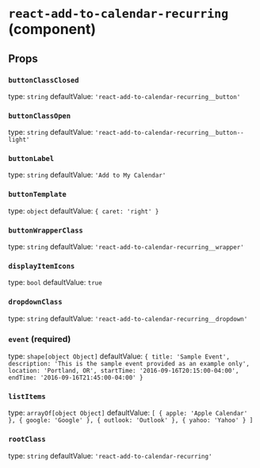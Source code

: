 `react-add-to-calendar-recurring` (component)
===============



Props
-----

### `buttonClassClosed`

type: `string`
defaultValue: `'react-add-to-calendar-recurring__button'`


### `buttonClassOpen`

type: `string`
defaultValue: `'react-add-to-calendar-recurring__button--light'`


### `buttonLabel`

type: `string`
defaultValue: `'Add to My Calendar'`


### `buttonTemplate`

type: `object`
defaultValue: `{ caret: 'right' }`


### `buttonWrapperClass`

type: `string`
defaultValue: `'react-add-to-calendar-recurring__wrapper'`


### `displayItemIcons`

type: `bool`
defaultValue: `true`


### `dropdownClass`

type: `string`
defaultValue: `'react-add-to-calendar-recurring__dropdown'`


### `event` (required)

type: `shape[object Object]`
defaultValue: `{
    title: 'Sample Event',
    description: 'This is the sample event provided as an example only',
    location: 'Portland, OR',
    startTime: '2016-09-16T20:15:00-04:00',
    endTime: '2016-09-16T21:45:00-04:00'
}`


### `listItems`

type: `arrayOf[object Object]`
defaultValue: `[
    { apple: 'Apple Calendar' },
    { google: 'Google' },
    { outlook: 'Outlook' },
    { yahoo: 'Yahoo' }
]`


### `rootClass`

type: `string`
defaultValue: `'react-add-to-calendar-recurring'`

